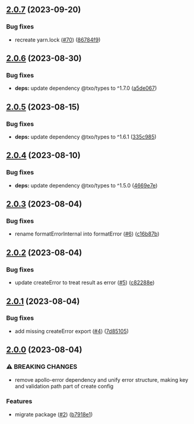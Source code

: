 ## [2.0.7](https://github.com/technology-studio/error-graphql/compare/v2.0.6...v2.0.7) (2023-09-20)


### Bug fixes

* recreate yarn.lock ([#70](https://github.com/technology-studio/error-graphql/issues/70)) ([86784f9](https://github.com/technology-studio/error-graphql/commit/86784f9dfa685d538ba84e1dfaae69571de4f77e))

## [2.0.6](https://github.com/technology-studio/error-graphql/compare/v2.0.5...v2.0.6) (2023-08-30)


### Bug fixes

* **deps:** update dependency @txo/types to ^1.7.0 ([a5de067](https://github.com/technology-studio/error-graphql/commit/a5de067d0e5e046b32e05087ea4dd73a354fcbbf))

## [2.0.5](https://github.com/technology-studio/error-graphql/compare/v2.0.4...v2.0.5) (2023-08-15)


### Bug fixes

* **deps:** update dependency @txo/types to ^1.6.1 ([335c985](https://github.com/technology-studio/error-graphql/commit/335c98588178e6697321c701ac6ce47d844887f5))

## [2.0.4](https://github.com/technology-studio/error-graphql/compare/v2.0.3...v2.0.4) (2023-08-10)


### Bug fixes

* **deps:** update dependency @txo/types to ^1.5.0 ([4669e7e](https://github.com/technology-studio/error-graphql/commit/4669e7e097c30ff2a631cb7ce79b7dca0f0f5df2))

## [2.0.3](https://github.com/technology-studio/error-graphql/compare/v2.0.2...v2.0.3) (2023-08-04)


### Bug fixes

* rename formatErrorInternal into formatError ([#6](https://github.com/technology-studio/error-graphql/issues/6)) ([c16b87b](https://github.com/technology-studio/error-graphql/commit/c16b87b0a50a4dc34736d7841986bbfc6a941097))

## [2.0.2](https://github.com/technology-studio/error-graphql/compare/v2.0.1...v2.0.2) (2023-08-04)


### Bug fixes

* update createError to treat result as error ([#5](https://github.com/technology-studio/error-graphql/issues/5)) ([c82288e](https://github.com/technology-studio/error-graphql/commit/c82288ef31f0115417d3e53dae29e1e3758d14d2))

## [2.0.1](https://github.com/technology-studio/error-graphql/compare/v2.0.0...v2.0.1) (2023-08-04)


### Bug fixes

* add missing createError export ([#4](https://github.com/technology-studio/error-graphql/issues/4)) ([7d85105](https://github.com/technology-studio/error-graphql/commit/7d851054d8dc1ad9224953c237e21e586f89b570))

## [2.0.0](https://github.com/technology-studio/error-graphql/compare/v1.1.1...v2.0.0) (2023-08-04)


### ⚠ BREAKING CHANGES

* remove apollo-error dependency
and unify error structure, making key and validation path
part of create config

### Features

* migrate package ([#2](https://github.com/technology-studio/error-graphql/issues/2)) ([b7918e1](https://github.com/technology-studio/error-graphql/commit/b7918e17cc2111eb22af797a6421c95e20eac313))
